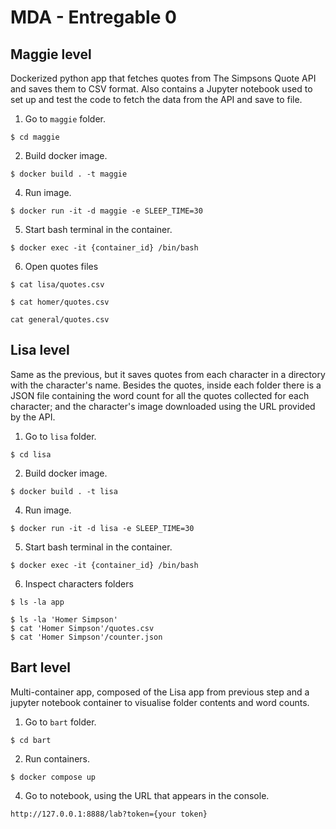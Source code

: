 # MDA - Entregable 0

## Maggie level

Dockerized python app that fetches quotes from The Simpsons Quote API and saves them to CSV format.
Also contains a Jupyter notebook used to set up and test the code to fetch the data from the API 
and save to file.

1. Go to `maggie` folder. 
```
$ cd maggie
```

2. Build docker image. 
```
$ docker build . -t maggie
```

4. Run image.
```
$ docker run -it -d maggie -e SLEEP_TIME=30
```

5. Start bash terminal in the container.
```
$ docker exec -it {container_id} /bin/bash
```

6. Open quotes files
```
$ cat lisa/quotes.csv 

$ cat homer/quotes.csv

cat general/quotes.csv  
```


## Lisa level

Same as the previous, but it saves quotes from each character in a directory
with the character's name. Besides the quotes, inside each folder there is a JSON
file containing the word count for all the quotes collected for each character; and 
the character's image downloaded using the URL provided by the API.


1. Go to `lisa` folder. 
```
$ cd lisa
```

2. Build docker image. 
```
$ docker build . -t lisa
```

4. Run image.
```
$ docker run -it -d lisa -e SLEEP_TIME=30
```

5. Start bash terminal in the container.
```
$ docker exec -it {container_id} /bin/bash
```

6. Inspect characters folders
```
$ ls -la app

$ ls -la 'Homer Simpson'
$ cat 'Homer Simpson'/quotes.csv
$ cat 'Homer Simpson'/counter.json
```


## Bart level

Multi-container app, composed of the Lisa app from previous step and a
jupyter notebook container to visualise folder contents and word counts. 

1. Go to `bart` folder. 
```
$ cd bart
```

2. Run containers. 
```
$ docker compose up
```

4. Go to notebook, using the URL that appears in the console.
```
http://127.0.0.1:8888/lab?token={your token}
```
